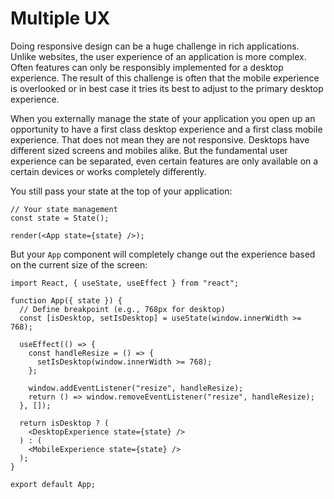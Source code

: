 # Multiple UX

Doing responsive design can be a huge challenge in rich applications. Unlike websites, the user experience of an application is more complex. Often features can only be responsibly implemented for a desktop experience. The result of this challenge is often that the mobile experience is overlooked or in best case it tries its best to adjust to the primary desktop experience.

When you externally manage the state of your application you open up an opportunity to have a first class desktop experience and a first class mobile experience. That does not mean they are not responsive. Desktops have different sized screens and mobiles alike. But the fundamental user experience can be separated, even certain features are only available on a certain devices or works completely differently.

You still pass your state at the top of your application:

```tsx
// Your state management
const state = State();

render(<App state={state} />);
```

But your `App` component will completely change out the experience based on the current size of the screen:

```tsx
import React, { useState, useEffect } from "react";

function App({ state }) {
  // Define breakpoint (e.g., 768px for desktop)
  const [isDesktop, setIsDesktop] = useState(window.innerWidth >= 768);

  useEffect(() => {
    const handleResize = () => {
      setIsDesktop(window.innerWidth >= 768);
    };

    window.addEventListener("resize", handleResize);
    return () => window.removeEventListener("resize", handleResize);
  }, []);

  return isDesktop ? (
    <DesktopExperience state={state} />
  ) : (
    <MobileExperience state={state} />
  );
}

export default App;
```
